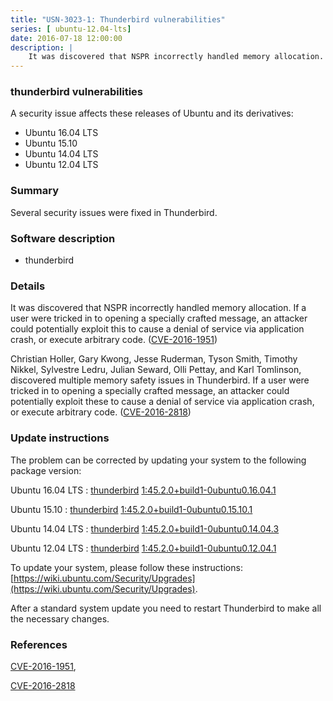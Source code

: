 ```yaml
---
title: "USN-3023-1: Thunderbird vulnerabilities"
series: [ ubuntu-12.04-lts]
date: 2016-07-18 12:00:00
description: |
    It was discovered that NSPR incorrectly handled memory allocation. If a user were tricked in to opening a specially crafted message, an attacker could potentially exploit this to cause a denial of service via application crash, or execute arbitrary code. ([CVE-2016-1951](http://people.ubuntu.com/~ubuntu-security/cve/CVE-2016-1951))
--- 
```

 
 


### thunderbird vulnerabilities

A security issue affects these releases of Ubuntu and its derivatives:

* Ubuntu 16.04 LTS
* Ubuntu 15.10
* Ubuntu 14.04 LTS
* Ubuntu 12.04 LTS

### Summary

Several security issues were fixed in Thunderbird. 

### Software description

* thunderbird 

### Details

It was discovered that NSPR incorrectly handled memory allocation. If a user were tricked in to opening a specially crafted message, an attacker could potentially exploit this to cause a denial of service via application crash, or execute arbitrary code. ([CVE-2016-1951](http://people.ubuntu.com/~ubuntu-security/cve/CVE-2016-1951))

Christian Holler, Gary Kwong, Jesse Ruderman, Tyson Smith, Timothy Nikkel, Sylvestre Ledru, Julian Seward, Olli Pettay, and Karl Tomlinson, discovered multiple memory safety issues in Thunderbird. If a user were tricked in to opening a specially crafted message, an attacker could potentially exploit these to cause a denial of service via application crash, or execute arbitrary code. ([CVE-2016-2818](http://people.ubuntu.com/~ubuntu-security/cve/CVE-2016-2818)) 

### Update instructions

The problem can be corrected by updating your system to the following package version:

Ubuntu 16.04 LTS
 : [thunderbird](https://launchpad.net/ubuntu/+source/thunderbird) <span> [1:45.2.0+build1-0ubuntu0.16.04.1](https://launchpad.net/ubuntu/+source/thunderbird/1:45.2.0+build1-0ubuntu0.16.04.1) </span> 

Ubuntu 15.10
 : [thunderbird](https://launchpad.net/ubuntu/+source/thunderbird) <span> [1:45.2.0+build1-0ubuntu0.15.10.1](https://launchpad.net/ubuntu/+source/thunderbird/1:45.2.0+build1-0ubuntu0.15.10.1) </span> 

Ubuntu 14.04 LTS
 : [thunderbird](https://launchpad.net/ubuntu/+source/thunderbird) <span> [1:45.2.0+build1-0ubuntu0.14.04.3](https://launchpad.net/ubuntu/+source/thunderbird/1:45.2.0+build1-0ubuntu0.14.04.3) </span> 

Ubuntu 12.04 LTS
 : [thunderbird](https://launchpad.net/ubuntu/+source/thunderbird) <span> [1:45.2.0+build1-0ubuntu0.12.04.1](https://launchpad.net/ubuntu/+source/thunderbird/1:45.2.0+build1-0ubuntu0.12.04.1) </span> 

To update your system, please follow these instructions: [https://wiki.ubuntu.com/Security/Upgrades](https://wiki.ubuntu.com/Security/Upgrades).

After a standard system update you need to restart Thunderbird to make all the necessary changes. 

### References

 
 [CVE-2016-1951](http://people.ubuntu.com/~ubuntu-security/cve/CVE-2016-1951), 

 [CVE-2016-2818](http://people.ubuntu.com/~ubuntu-security/cve/CVE-2016-2818)
 

